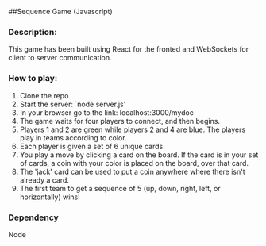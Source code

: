 ##Sequence Game (Javascript)

### Description:
This game has been built using React for the fronted and WebSockets for client to server communication.

### How to play:
1. Clone the repo
2. Start the server:
  `node server.js'
3. In your browser go to the link: localhost:3000/mydoc
4. The game waits for four players to connect, and then begins.
5. Players 1 and 2 are green while players 2 and 4 are blue. The players play in teams according to color. 
6. Each player is given a set of 6 unique cards.
7. You play a move by clicking a card on the board. If the card is in your set of cards, a coin with your color is placed on the board, over that card.
8. The 'jack' card can be used to put a coin anywhere where there isn't already a card. 
9. The first team to get a sequence of 5 (up, down, right, left, or horizontally) wins!

### Dependency
Node
